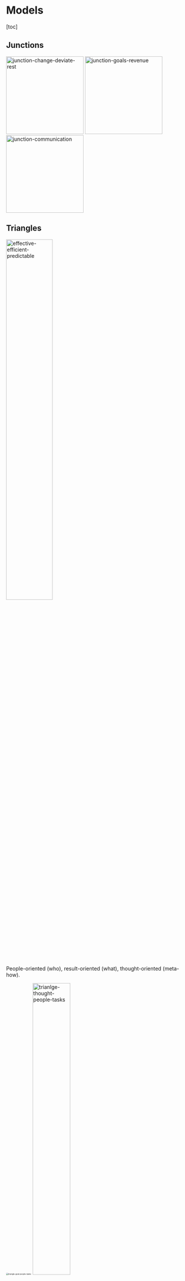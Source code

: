 # Models

[toc]

## Junctions

<img src="img/junction-change-deviate-rest.png" alt="junction-change-deviate-rest" style="height:15em;" />   <img src="img/junction-goals-revenue.png" alt="junction-goals-revenue" style="height:15em;" />   <img src="img/junction-communication.png" alt="junction-communication" style="height:15em;" />





## Triangles

<img src="img/effective-efficient-predictable.png" alt="effective-efficient-predictable" style="width:50%;" />

People-oriented (who), result-oriented (what), thought-oriented (meta-how).

<img src="img/triangle-goal-people-tasks.png" alt="triangle-goal-people-tasks" style="zoom:35%;" />  <img src="img/trianlge-thought-people-tasks.png" alt="trianlge-thought-people-tasks" style="width:45%;" />



<img src="img/triangle-intellect-emotional-organizational.png" alt="triangle-intellect-emotional-organizational" style="width:50%;" />





<img src="img/culture-principle-process.png" alt="culture-principle-process" style="width:50%;" />

<img src="img/change-management.png" alt="change-management" style="width:30%;" />



### Communication

<img src="img/communication-triangle.png" alt="communication-triangle" style="width:40%;" />



Experience

<img src="img/thoughts-feelings-behaviour.png" alt="thoughts-feelings-behaviour" style="width:60%;" />

<img src="img/pyramid-intent-style-content.png" alt="pyramid-intent-style-content" style="height:12em;" />



## Pyramids

<img src="img/communication-pyramid.png" alt="communication-pyramid" style="width:80%;" />

<img src="img/pyramid-team-performance-health.png" alt="pyramid-team-performance-health" style="width:70%;" />

<img src="img/pyramid-organiational-desire.png" alt="pyramid-organiational-desire" style="width:60%;" />

<img src="img/pyramid-intent-style-content.png" alt="pyramid-intent-style-content" style="height:12em;" />

## Quadrants

### Psychology

Psychological needs

<img src="img/psychological-needs.png" alt="psychological-needs" style="width:60%;" />

Pleasantness and activation

<img src="img/psychology-pleasant-activation.png" alt="psychology-pleasant-activation" style="width:60%;" />



Personality

<img src="img/personality-blue-red-yellow-green.png" alt="personality-blue-red-yellow-green" style="width:60%;" />

<img src="img/quadrant-personality-examiner-charmer.png" alt="quadrant-personality-examiner-charmer" style="width:60%;" />

<img src="img/personality-achievement-harmony.png" alt="personality-achievement-harmony" style="width:60%;" />

<img src="img/quadrant-objective-social.png" alt="quadrant-objective-social" style="width:70%;" />



Confidence, trust, reputation

<img src="img/quadrants-trust-reputation.png" alt="quadrants-trust-reputation" style="width:80%;" />

## Venn Diagrams

<img src="img/valuable-usable-feasible.png" alt="valuable-usable-feasible" style="height:16em;" />



<img src="img/venn-people-projects-capability.png" alt="venn-people-projects-capability" style="height:18em;" />

<img src="img/product-production-capability.png" alt="product-production-capability" style="height:18em;" />





## Product

Outcome & impact

<img src="img/production-outcome.png" alt="production-outcome" style="height:5em;" />

<img src="img/output-outcome-impact.png" alt="output-outcome-impact" style="width:80%;" />

Focus

 <img src="img/junction-goals-revenue.png" alt="junction-goals-revenue" style="height:15em;" />



  <img src="img/change-management.png" alt="change-management" style="width:30%;" />          <img src="img/growth-and-value.png" alt="growth-and-value" style="width:50%;" />



Scope

<img src="img/scope-time-cost.png" alt="scope-time-cost" style="width:40%;" />   <img src="img/effective-efficient-predictable.png" alt="effective-efficient-predictable" style="width:50%;" />



Roles

<img src="img/valuable-usable-feasible.png" alt="valuable-usable-feasible" style="width:40%;" />



<img src="img/product-production-capability.png" alt="product-production-capability" style="width:55%;" />
